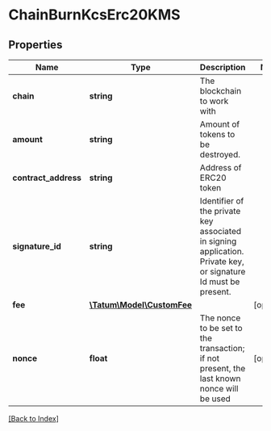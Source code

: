 # ChainBurnKcsErc20KMS

## Properties

Name | Type | Description | Notes
------------ | ------------- | ------------- | -------------
**chain** | **string** | The blockchain to work with |
**amount** | **string** | Amount of tokens to be destroyed. |
**contract_address** | **string** | Address of ERC20 token |
**signature_id** | **string** | Identifier of the private key associated in signing application. Private key, or signature Id must be present. |
**fee** | [**\Tatum\Model\CustomFee**](CustomFee.md) |  | [optional]
**nonce** | **float** | The nonce to be set to the transaction; if not present, the last known nonce will be used | [optional]

[[Back to Index]](../index.md)
